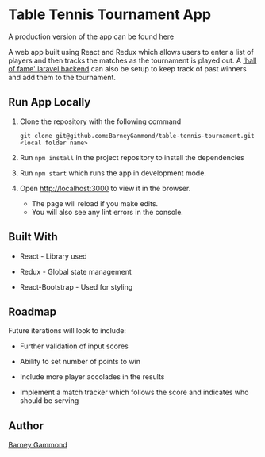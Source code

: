 # Table Tennis Tournament App

A production version of the app can be found [here](https://barneygammond.github.io/table-tennis-tournament/)

A web app built using React and Redux which allows users to enter a list of players and then tracks the matches as the tournament is played out. A ['hall of fame' laravel backend](https://github.com/BarneyGammond/table-tennis-hall-of-fame) can also be setup to keep track of past winners and add them to the tournament. 

## Run App Locally

1. Clone the repository with the following command

      `git clone git@github.com:BarneyGammond/table-tennis-tournament.git <local folder name>`

2. Run `npm install` in the project repository to install the dependencies

3. Run `npm start` which runs the app in development mode.


4. Open [http://localhost:3000](http://localhost:3000) to view it in the browser.
    * The page will reload if you make edits.
    * You will also see any lint errors in the console.

## Built With

* React - Library used

* Redux - Global state management

* React-Bootstrap - Used for styling

## Roadmap

Future iterations will look to include:


* Further validation of input scores

* Ability to set number of points to win

* Include more player accolades in the results

* Implement a match tracker which follows the score and indicates who should be serving

## Author

[Barney Gammond](https://github.com/BarneyGammond)
